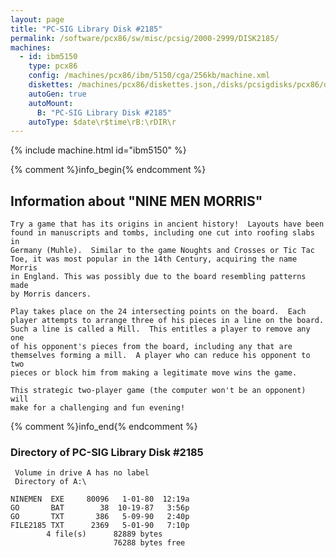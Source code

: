 ```yaml
---
layout: page
title: "PC-SIG Library Disk #2185"
permalink: /software/pcx86/sw/misc/pcsig/2000-2999/DISK2185/
machines:
  - id: ibm5150
    type: pcx86
    config: /machines/pcx86/ibm/5150/cga/256kb/machine.xml
    diskettes: /machines/pcx86/diskettes.json,/disks/pcsigdisks/pcx86/diskettes.json
    autoGen: true
    autoMount:
      B: "PC-SIG Library Disk #2185"
    autoType: $date\r$time\rB:\rDIR\r
---
```


{% include machine.html id="ibm5150" %}

{% comment %}info_begin{% endcomment %}

## Information about "NINE MEN MORRIS"

    Try a game that has its origins in ancient history!  Layouts have been
    found in manuscripts and tombs, including one cut into roofing slabs in
    Germany (Muhle).  Similar to the game Noughts and Crosses or Tic Tac
    Toe, it was most popular in the 14th Century, acquiring the name Morris
    in England. This was possibly due to the board resembling patterns made
    by Morris dancers.
    
    Play takes place on the 24 intersecting points on the board.  Each
    player attempts to arrange three of his pieces in a line on the board.
    Such a line is called a Mill.  This entitles a player to remove any one
    of his opponent's pieces from the board, including any that are
    themselves forming a mill.  A player who can reduce his opponent to two
    pieces or block him from making a legitimate move wins the game.
    
    This strategic two-player game (the computer won't be an opponent) will
    make for a challenging and fun evening!
{% comment %}info_end{% endcomment %}


### Directory of PC-SIG Library Disk #2185

     Volume in drive A has no label
     Directory of A:\

    NINEMEN  EXE     80096   1-01-80  12:19a
    GO       BAT        38  10-19-87   3:56p
    GO       TXT       386   5-09-90   2:40p
    FILE2185 TXT      2369   5-01-90   7:10p
            4 file(s)      82889 bytes
                           76288 bytes free
